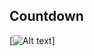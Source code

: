 ## Countdown
[![Alt text](https://github.com/doct0rX/SoftwareDevelopment/blob/master/HowToCode_SimpleData/week3/3a:HowtoDesignWorlds/problems/screens/Screen%20Shot%202018-02-23%20at%207.30.45%20PM.png)]
